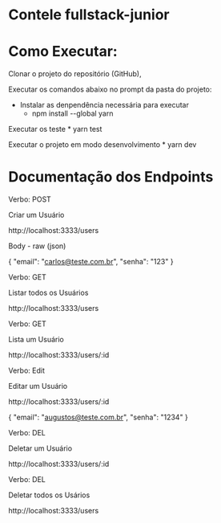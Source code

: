 # Contele fullstack-junior

# Como Executar:
Clonar o projeto do repositório (GitHub),

Executar os comandos abaixo no prompt da pasta do projeto:
- Instalar as denpendência necessária para executar
    * npm install --global yarn 

Executar os teste
    * yarn test

Executar o projeto em modo desenvolvimento
    * yarn dev

# Documentação dos Endpoints

Verbo: POST

Criar um Usuário

http://localhost:3333/users

Body - raw (json)

{
    "email": "carlos@teste.com.br",
    "senha": "123"
}


Verbo: GET

Listar todos os Usuários

http://localhost:3333/users


Verbo: GET

Lista um Usuário

http://localhost:3333/users/:id


Verbo: Edit

Editar um Usuário

http://localhost:3333/users/:id

{
    "email": "augustos@teste.com.br",
    "senha": "1234"
}

Verbo: DEL

Deletar um Usuário

http://localhost:3333/users/:id

Verbo: DEL

Deletar todos os Usários

http://localhost:3333/users